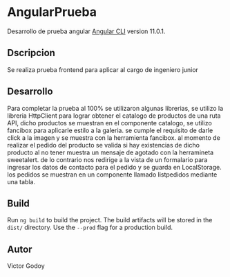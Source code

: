 # AngularPrueba

Desarrollo  de prueba angular  [Angular CLI](https://github.com/angular/angular-cli) version 11.0.1.

## Dscripcion

Se realiza prueba frontend  para aplicar al cargo de ingeniero junior 

## Desarrollo

Para completar la prueba al 100% se utilizaron algunas librerias,
se utilizo la libreria HttpClient para lograr obtener  el catalogo de productos de una ruta API, dicho productos se muestran en el componente catalogo,
 se utilizo fancibox para aplicarle estilo a la galeria. 
se cumple el requisito de darle click a la imagen y se muestra con la herramienta fancibox.
al momento de realizar el pedido del producto se valida si hay existencias de dicho producto al no tener muestra un mensaje de agotado con la herramineta sweetalert. de lo contrario nos redirige  a la vista de un formalario para ingresar los datos de contacto para el pedido y se guarda en LocalStorage.
los pedidos se muestran en un componente llamado listpedidos mediante una tabla.



## Build

Run `ng build` to build the project. The build artifacts will be stored in the `dist/` directory. Use the `--prod` flag for a production build.

## Autor

Victor Godoy


